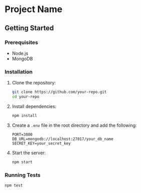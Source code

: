# Project Name

## Getting Started

### Prerequisites
- Node.js
- MongoDB

### Installation
1. Clone the repository:
    ```bash
    git clone https://github.com/your-repo.git
    cd your-repo
    ```

2. Install dependencies:
    ```bash
    npm install
    ```

3. Create a `.env` file in the root directory and add the following:
    ```
    PORT=3000
    DB_URL=mongodb://localhost:27017/your_db_name
    SECRET_KEY=your_secret_key
    ```

4. Start the server:
    ```bash
    npm start
    ```

### Running Tests
```bash
npm test
